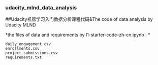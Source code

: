 ### udacity_mlnd_data_analysis

##Udacity机器学习入门数据分析课程代码&amp;The code of data analysis by Udacity MLND

*the files of data and requirements by l1-starter-code-zh-cn.ipynb : *	

  	daily_engagement.csv
	enrollments.csv
	project_submissions.csv
	requirements.txt
